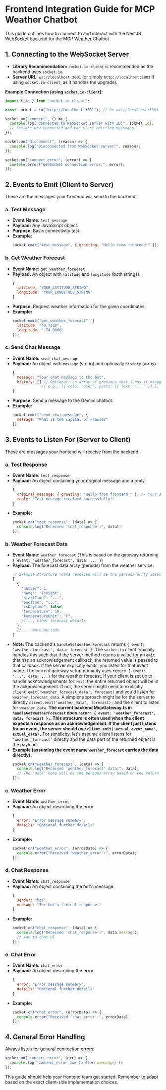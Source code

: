 # Frontend Integration Guide for MCP Weather Chatbot

This guide outlines how to connect to and interact with the NestJS WebSocket backend for the MCP Weather Chatbot.

## 1. Connecting to the WebSocket Server

- **Library Recommendation:** `socket.io-client` is recommended as the backend uses `socket.io`.
- **Server URL:** `ws://localhost:3001` (or simply `http://localhost:3001` if using `socket.io-client`, as it handles the upgrade).

**Example Connection (using `socket.io-client`):**
```javascript
import { io } from "socket.io-client";

const socket = io("http://localhost:3001"); // Or ws://localhost:3001

socket.on("connect", () => {
  console.log("Connected to WebSocket server with ID:", socket.id);
  // You are now connected and can start emitting messages.
});

socket.on("disconnect", (reason) => {
  console.log("Disconnected from WebSocket server:", reason);
});

socket.on("connect_error", (error) => {
  console.error("WebSocket connection error:", error);
});
```

## 2. Events to Emit (Client to Server)

These are the messages your frontend will send to the backend.

### a. Test Message

- **Event Name:** `test_message`
- **Payload:** Any JavaScript object.
- **Purpose:** Basic connectivity test.
- **Example:**
  ```javascript
  socket.emit("test_message", { greeting: "Hello from frontend!" });
  ```

### b. Get Weather Forecast

- **Event Name:** `get_weather_forecast`
- **Payload:** An object with `latitude` and `longitude` (both strings).
  ```javascript
  {
    latitude: "YOUR_LATITUDE_STRING",
    longitude: "YOUR_LONGITUDE_STRING"
  }
  ```
- **Purpose:** Request weather information for the given coordinates.
- **Example:**
  ```javascript
  socket.emit("get_weather_forecast", {
    latitude: "40.7128",
    longitude: "-74.0060"
  });
  ```

### c. Send Chat Message

- **Event Name:** `send_chat_message`
- **Payload:** An object with `message` (string) and optionally `history` (array).
  ```javascript
  {
    message: "Your chat message to the bot",
    history: [] // Optional: an array of previous chat turns if managed by client
               // e.g., [{ role: "user", parts: [{ text: "..." }] }, { role: "model", parts: [{ text: "..." }] }]
  }
  ```
- **Purpose:** Send a message to the Gemini chatbot.
- **Example:**
  ```javascript
  socket.emit("send_chat_message", {
    message: "What is the capital of France?"
  });
  ```

## 3. Events to Listen For (Server to Client)

These are messages your frontend will receive from the backend.

### a. Test Response

- **Event Name:** `test_response`
- **Payload:** An object containing your original message and a reply.
  ```javascript
  {
    original_message: { greeting: "Hello from frontend!" }, // Your sent payload
    reply: "Test message received successfully!"
  }
  ```
- **Example:**
  ```javascript
  socket.on("test_response", (data) => {
    console.log("Received 'test_response':", data);
  });
  ```

### b. Weather Forecast Data

- **Event Name:** `weather_forecast` (This is based on the gateway returning `{ event: 'weather_forecast', data: ... }`)
- **Payload:** The forecast data array (periods) from the weather service.
  ```javascript
  // Example structure (data received will be the periods array itself):
  [
    {
      "number": 1,
      "name": "Tonight",
      "startTime": "...",
      "endTime": "...",
      "isDaytime": false,
      "temperature": 50,
      "temperatureUnit": "F",
      // ... other forecast details
    },
    // ... more periods
  ]
  ```
- **Note:** The backend's `handleGetWeatherForecast` returns `{ event: 'weather_forecast', data: forecast }`. The `socket.io` client typically handles this such that if the server method returns a value for an `emit` that has an acknowledgement callback, the returned value is passed to that callback. If the server explicitly emits, you listen for that event name. The current gateway setup primarily uses `return { event: '...', data: ...}` for the weather forecast. If your client is set up to handle acknowledgements for `emit`, the entire returned object will be in the acknowledgement. If not, the server might need to explicitly `client.emit('weather_forecast_data', forecast)` and you'd listen for `weather_forecast_data`.
  A simpler approach might be for the server to directly `client.emit('weather_data', forecast);` and the client to listen for `weather_data`.
  **The current backend McpGateway.ts in `handleGetWeatherForecast` does `return { event: 'weather_forecast', data: forecast };`. This structure is often used when the client expects a response as an acknowledgement. If the client just listens for an event, the server should use `client.emit('actual_event_name', actual_data);`** For simplicity, let's assume client listens for `'weather_forecast'` directly and the data part of the returned object is the payload.
- **Example (assuming the event name `weather_forecast` carries the data directly):**
  ```javascript
  socket.on("weather_forecast", (data) => {
    console.log("Received 'weather_forecast' data:", data); 
    // The 'data' here will be the periods array based on the return { event: 'weather_forecast', data: forecast } from gateway.
  });
  ```

### c. Weather Error

- **Event Name:** `weather_error`
- **Payload:** An object describing the error.
  ```javascript
  {
    error: "Error message summary",
    details: "Optional further details"
  }
  ```
- **Example:**
  ```javascript
  socket.on("weather_error", (errorData) => {
    console.error("Received 'weather_error':", errorData);
  });
  ```

### d. Chat Response

- **Event Name:** `chat_response`
- **Payload:** An object containing the bot's message.
  ```javascript
  {
    sender: "bot",
    message: "The bot's textual response."
  }
  ```
- **Example:**
  ```javascript
  socket.on("chat_response", (data) => {
    console.log("Received 'chat_response':", data.message);
    // Add to chat UI
  });
  ```

### e. Chat Error

- **Event Name:** `chat_error`
- **Payload:** An object describing the error.
  ```javascript
  {
    error: "Error message summary",
    details: "Optional further details"
  }
  ```
- **Example:**
  ```javascript
  socket.on("chat_error", (errorData) => {
    console.error("Received 'chat_error':", errorData);
  });
  ```

## 4. General Error Handling

Always listen for general connection errors:

```javascript
socket.on("connect_error", (err) => {
  console.log(`connect_error due to ${err.message}`);
});
```

This guide should help your frontend team get started. Remember to adapt based on the exact client-side implementation choices. 